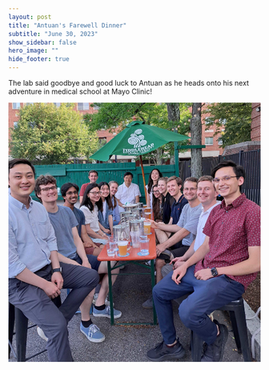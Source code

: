 ```yaml
---
layout: post
title: "Antuan's Farewell Dinner"
subtitle: "June 30, 2023"
show_sidebar: false
hero_image: ""
hide_footer: true
---
```


The lab said goodbye and good luck to Antuan as he heads onto his next adventure in medical school at Mayo Clinic!

![Image](/img/news-images/20230630_180811.jpg)


